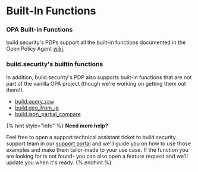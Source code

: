 # Built-In Functions



###  OPA Built-in Functions

build.security's PDPs support all the built-in functions documented in the Open Policy Agent [wiki](https://www.openpolicyagent.org/docs/latest/policy-reference/#built-in-functions).

### build.security's builtin functions

In addition, build.security's PDP also supports built-in functions that are not part of the vanilla OPA project \(though we're working on getting them out there!\).

* [build.query\_raw](build.query_raw/)
* [build.geo\_from\_ip](build.geo_from_ip.md)
* [build.json\_partial\_compare](build.json_partial_compare.md)

{% hint style="info" %}
**Need more help?**

Feel free to open a support technical assistant ticket to build.security support team in our [support portal](https://build-security.atlassian.net/servicedesk/customer/user/login?destination=portals) and we'll guide you on how to use those examples and make them tailor-made to your use case. If the function you are looking for is not found- you can also open a feature request and we'll update you when it's ready.
{% endhint %}

